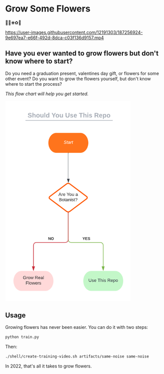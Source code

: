 # Grow Some Flowers

🌼🌸❀✿🌷

https://user-images.githubusercontent.com/12191303/187256924-9e697ea7-e66f-492d-8dca-c03f136d9157.mp4


## Have you ever wanted to grow flowers but don't know where to start?

Do you need a graduation present, valentines day gift, or flowers for some other event?
Do you want to grow the flowers yourself, but don't know where to start the process?

*This flow chart will help you get started.*

<img width="400px" src="media/flowchart-should-you-use.png">

## Usage

Growing flowers has never been easier.  You can do it with two steps:

```bash
python train.py
```

Then:

```bash
./shell/create-training-video.sh artifacts/same-noise same-noise
```

In 2022, that's all it takes to grow flowers.
